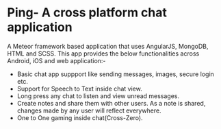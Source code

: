 # Ping- A cross platform chat application

A Meteor framework based application that uses AngularJS, MongoDB, HTML and SCSS. This app provides the below functionalities across
Android, iOS and web application:-

* Basic chat app suppport like sending messages, images, secure login etc.
* Support for Speech to Text inside chat view.
* Long press any chat to listen and view unread messages.
* Create notes and share them with other users. As a note is shared, changes made by any user will reflect everywhere.
* One to One gaming inside chat(Cross-Zero).
